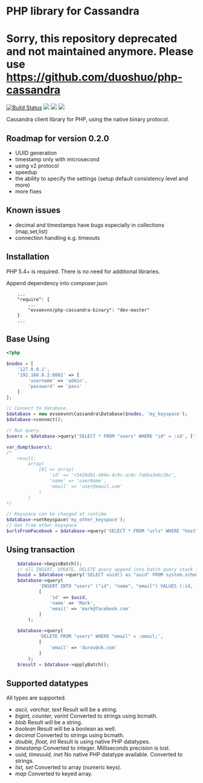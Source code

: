 PHP library for Cassandra
=========================

# Sorry, this repository deprecated and not maintained anymore. Please use https://github.com/duoshuo/php-cassandra

[![Build Status](https://travis-ci.org/LarsFronius/php-cassandra-binary.svg?branch=master)](https://travis-ci.org/LarsFronius/php-cassandra-binary)
<a href="https://codeclimate.com/github/evseevnn/php-cassandra-binary"><img src="https://codeclimate.com/github/evseevnn/php-cassandra-binary.png" /></a>
<a href="https://scrutinizer-ci.com/g/evseevnn/php-cassandra-binary/"><img src="https://scrutinizer-ci.com/g/evseevnn/php-cassandra-binary/badges/quality-score.png?b=master" /></a>
<a href="https://scrutinizer-ci.com/g/evseevnn/php-cassandra-binary/"><img src="https://scrutinizer-ci.com/g/evseevnn/php-cassandra-binary/badges/build.png?b=master" /></a>


Cassandra client library for PHP, using the native binary protocol.

## Roadmap for version 0.2.0
* UUID generation
* timestamp only with microsecond
* using v2 protocol
* speedup
* the ability to specify the settings (setup default consistency level and more)
* more fixes

## Known issues
* decimal and timestamps have bugs especially in collections (map,set,list)
* connection handling e.g. timeouts

## Installation

PHP 5.4+ is required. There is no need for additional libraries.

Append dependency into composer.json

```
	...
	"require": {
		...
		"evseevnn/php-cassandra-binary": "dev-master"
	}
	...
```

## Base Using

```php
<?php

$nodes = [
	'127.0.0.1',
	'192.168.0.2:8882' => [
		'username' => 'admin',
		'password' => 'pass'
	]
];

// Connect to database.
$database = new evseevnn\Cassandra\Database($nodes, 'my_keyspace');
$database->connect();

// Run query.
$users = $database->query('SELECT * FROM "users" WHERE "id" = :id', ['id' => 'c5420d81-499e-4c9c-ac0c-fa6ba3ebc2bc']);

var_dump($users);
/*
	result:
		array(
			[0] => array(
				'id' => 'c5420d81-499e-4c9c-ac0c-fa6ba3ebc2bc',
				'name' => 'userName',
				'email' => 'user@email.com'
			)
		)
*/

// Keyspace can be changed at runtime
$database->setKeyspace('my_other_keyspace');
// Get from other keyspace
$urlsFromFacebook = $database->query('SELECT * FROM "urls" WHERE "host" = :host', ['host' => 'facebook.com']);

```

## Using transaction

```php
	$database->beginBatch();
	// all INSERT, UPDATE, DELETE query append into batch query stack for execution after applyBatch
	$uuid = $database->query('SELECT uuid() as "uuid" FROM system.schema_keyspaces LIMIT 1;')[0]['uuid'];
	$database->query(
			'INSERT INTO "users" ("id", "name", "email") VALUES (:id, :name, :email);',
			[
				'id' => $uuid,
				'name' => 'Mark',
				'email' => 'mark@facebook.com'
			]
		);

	$database->query(
			'DELETE FROM "users" WHERE "email" = :email;',
			[
				'email' => 'durov@vk.com'
			]
		);
	$result = $database->applyBatch();
```

## Supported datatypes

All types are supported.

* *ascii, varchar, text*
  Result will be a string.
* *bigint, counter, varint*
  Converted to strings using bcmath.
* *blob*
  Result will be a string.
* *boolean*
  Result will be a boolean as well.
* *decimal*
  Converted to strings using bcmath.
* *double, float, int*
  Result is using native PHP datatypes.
* *timestamp*
  Converted to integer. Milliseconds precision is lost.
* *uuid, timeuuid, inet*
  No native PHP datatype available. Converted to strings.
* *list, set*
  Converted to array (numeric keys).
* *map*
  Converted to keyed array.
